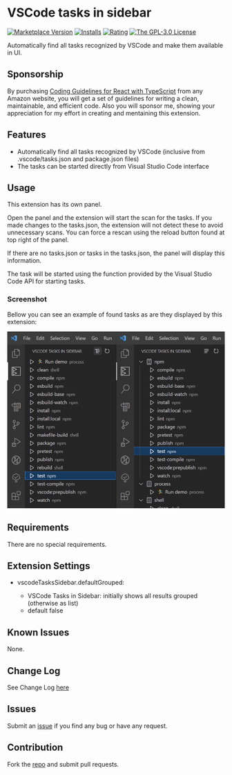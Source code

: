 # VSCode tasks in sidebar

[![Marketplace Version](https://img.shields.io/vscode-marketplace/v/iulian-radu-at.vscode-tasks-sidebar)](https://marketplace.visualstudio.com/items?itemName=iulian-radu-at.vscode-tasks-sidebar)
[![Installs](https://img.shields.io/vscode-marketplace/i/iulian-radu-at.vscode-tasks-sidebar)](https://marketplace.visualstudio.com/items?itemName=iulian-radu-at.vscode-tasks-sidebar)
[![Rating](https://img.shields.io/vscode-marketplace/r/iulian-radu-at.vscode-tasks-sidebar)](https://marketplace.visualstudio.com/items?itemName=iulian-radu-at.vscode-tasks-sidebar)
<a href="http://opensource.org/licenses/GPL-3.0" target="_blank" rel="noreferrer noopener"><img src="https://img.shields.io/badge/license-GPL-orange.png?color=blue&amp;style=flat-square" alt="The GPL-3.0 License"></a>

Automatically find all tasks recognized by VSCode and make them available in UI.

## Sponsorship

By purchasing [Coding Guidelines for React with TypeScript](https://www.amazon.com/dp/B0DD3DNDY1) from any Amazon website, you will get a set of guidelines for writing a clean, maintainable, and efficient code. Also you will sponsor me, showing your appreciation for my effort in creating and mentaining this extension.

## Features

- Automatically find all tasks recognized by VSCode (inclusive from .vscode/tasks.json and package.json files)
- The tasks can be started directly from Visual Studio Code interface

## Usage

This extension has its own panel.

Open the panel and the extension will start the scan for the tasks.
If you made changes to the tasks.json, the extension will not detect these to avoid unnecessary scans.
You can force a rescan using the reload button found at top right of the panel.

If there are no tasks.json or tasks in the tasks.json, the panel will display this information.

The task will be started using the function provided by the Visual Studio Code API for starting tasks.

### Screenshot

Bellow you can see an example of found tasks as are they displayed by this extension:

![VSCode tasks in sidebar](images/screenshot.png)

## Requirements

There are no special requirements.

## Extension Settings

- vscodeTasksSidebar.defaultGrouped:

  - VSCode Tasks in Sidebar: initially shows all results grouped (otherwise as list)
  - default false

## Known Issues

None.

## Change Log

See Change Log [here](CHANGELOG.md)

## Issues

Submit an [issue](https://github.com/iulian-radu-at/vscode-tasks-sidebar/issues) if you find any bug or have any request.

## Contribution

Fork the [repo](https://github.com/iulian-radu-at/vscode-tasks-sidebar) and submit pull requests.

